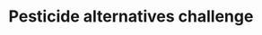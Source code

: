 ---
title: 'Pesticide alternatives challenge'
field: 'is.pesticide.challenge'
slug: 'is-pesticide-challenge'
description: 'The challenge a pesticide aims to control'
required: False
module: 'Pesticides'
cluster: 'Fsc'
policy: 'Free value. Repeat values.'
layout: 'fsc'
---